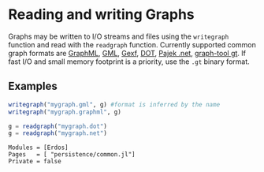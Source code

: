 # Reading and writing Graphs

Graphs may be written to I/O streams and files using the `writegraph` function and
read with the `readgraph` function. Currently supported common graph formats are
[GraphML](http://en.wikipedia.org/wiki/GraphML), [GML](https://en.wikipedia.org/wiki/Graph_Modelling_Language), [Gexf](http://gexf.net/format), [DOT](https://en.wikipedia.org/wiki/DOT_(graph_description_language)), [Pajek .net](http://gephi.org/users/supported-graph-formats/pajek-net-format/),
[graph-tool gt](https://graph-tool.skewed.de/static/doc/gt_format.html).
If fast I/O and small memory footprint is a priority, use the `.gt` binary format.


## Examples

```julia
writegraph("mygraph.gml", g) #format is inferred by the name
writegraph("mygraph.graphml", g)

g = readgraph("mygraph.dot")
g = readgraph("mygraph.net")
```

```@autodocs
Modules = [Erdos]
Pages   = [ "persistence/common.jl"]
Private = false
```

